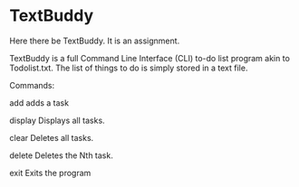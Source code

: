 # TextBuddy 

Here there be TextBuddy. It is an assignment.

TextBuddy is a full Command Line Interface (CLI) to-do list program akin to Todolist.txt. The list of things to do is simply stored in a text file.

Commands:

add <task>
adds a task

display
Displays all tasks.

clear
Deletes all tasks.

delete <N>
Deletes the Nth task.

exit
Exits the program
